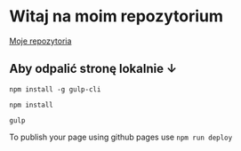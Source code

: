 # Witaj na moim repozytorium
[Moje repozytoria](https://github.com/sylwestergladki?tab=repositories)

## Aby odpalić stronę lokalnie ↓

`npm install -g gulp-cli`

`npm install`

`gulp`

To publish your page using github pages use `npm run deploy`

